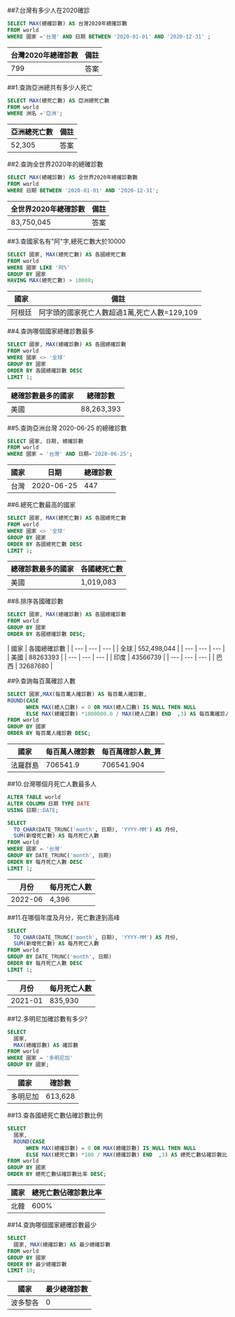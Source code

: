 ##7.台灣有多少人在2020確診

```sql
SELECT MAX(總確診數) AS 台灣2020年總確診數
FROM world
WHERE 國家 ='台灣' AND 日期 BETWEEN '2020-01-01' AND '2020-12-31' ;
```
| 台灣2020年總確診數 | 備註 |
| --- | --- |
| 799 |答案 |

##1.查詢亞洲總共有多少人死亡
```sql
SELECT MAX(總死亡數) AS 亞洲總死亡數
FROM world
WHERE 洲名 ='亞洲';
```
| 亞洲總死亡數 | 備註 |
| --- | --- |
| 52,305 |答案 |

##2.查詢全世界2020年的總確診數
```sql
SELECT MAX(總確診數) AS 全世界2020年總確診數數
FROM world
WHERE 日期 BETWEEN '2020-01-01' AND '2020-12-31';
```
| 全世界2020年總確診數 | 備註 |
| --- | --- |
| 83,750,045 |答案 |

##3.查國家名有"阿"字,總死亡數大於10000

```sql
SELECT 國家, MAX(總死亡數) AS 各國總死亡數
FROM world
WHERE 國家 LIKE '阿%'
GROUP BY 國家
HAVING MAX(總死亡數) > 10000;
```

| 國家 | 備註 |
| --- | --- |
| 阿根廷 | 阿字頭的國家死亡人數超過1萬,死亡人數=129,109 |

##4.查詢哪個國家總確診數最多

```sql
SELECT 國家, MAX(總確診數) AS 各國總確診數
FROM world
WHERE 國家 <> '全球'
GROUP BY 國家
ORDER BY 各國總確診數 DESC
LIMIT 1;
```
| 總確診數最多的國家 | 總確診數 |
| --- | --- |
| 美國 | 88,263,393 |

##5.查詢亞洲台灣 2020-06-25 的總確診數

```sql
SELECT 國家, 日期, 總確診數
FROM world
WHERE 國家 = '台灣' AND 日期='2020-06-25';
```

| 國家 |日期 | 總確診數 |
| --- | --- | --- |
| 台灣 | 2020-06-25 | 447 |

##6.總死亡數最高的國家
```sql
SELECT 國家, MAX(總死亡數) AS 各國總死亡數
FROM world
WHERE 國家 <> '全球'
GROUP BY 國家
ORDER BY 各國總死亡數 DESC
LIMIT 1;
```
| 總確診數最多的國家 | 各國總死亡數 |
| --- | --- |
| 美國 | 1,019,083 |

##8.排序各國確診數

```sql
SELECT 國家, MAX(總確診數) AS 各國總確診數
FROM world
GROUP BY 國家
ORDER BY 各國總確診數 DESC;
```
| 國家 | 各國總確診數 |
| --- | --- | --- |
| 全球 |  552,498,044 |
| --- | --- | --- |
| 美國 |  88263393 |
| --- | --- | --- |
| 印度 |  43566739 |
| --- | --- | --- |
| 巴西 |  32687680 |

##9.查詢每百萬確診人數

```sql
SELECT 國家,MAX(每百萬人確診數) AS 每百萬人確診數,
ROUND(CASE 
      WHEN MAX(總人口數) = 0 OR MAX(總人口數) IS NULL THEN NULL
      ELSE MAX(總確診數) *1000000.0 / MAX(總人口數) END  ,3) AS 每百萬確診人數_算
FROM world
GROUP BY 國家
ORDER BY 每百萬人確診數 DESC;
```

| 國家 |每百萬人確診數 | 每百萬確診人數_算 |
| --- | --- | --- |
| 法羅群島 | 706541.9 | 706541.904 |

##10.台灣哪個月死亡人數最多人

```sql
ALTER TABLE world
ALTER COLUMN 日期 TYPE DATE
USING 日期::DATE;

SELECT 
  TO_CHAR(DATE_TRUNC('month', 日期), 'YYYY-MM') AS 月份,
  SUM(新增死亡數) AS 每月死亡人數
FROM world
WHERE 國家 = '台灣'
GROUP BY DATE_TRUNC('month', 日期)
ORDER BY 每月死亡人數 DESC
LIMIT 1;
```
| 月份 |每月死亡人數 | 
| --- | --- |
| 2022-06 | 4,396 | 

##11.在哪個年度及月分，死亡數達到高峰

```sql
SELECT 
  TO_CHAR(DATE_TRUNC('month', 日期), 'YYYY-MM') AS 月份,
  SUM(新增死亡數) AS 每月死亡人數
FROM world
GROUP BY DATE_TRUNC('month', 日期)
ORDER BY 每月死亡人數 DESC
LIMIT 1;
```
| 月份 |每月死亡人數 | 
| --- | --- |
| 2021-01 | 835,930 | 

##12.多明尼加確診數有多少?

```sql
SELECT 
  國家,
  MAX(總確診數) AS 確診數
FROM world
WHERE 國家 = '多明尼加'
GROUP BY 國家;
```
| 國家 |確診數 | 
| --- | --- |
| 多明尼加 | 613,628 | 

##13.查各國總死亡數佔確診數比例

```sql
SELECT 
  國家,
  ROUND(CASE 
      WHEN MAX(總確診數) = 0 OR MAX(總確診數) IS NULL THEN NULL
      ELSE MAX(總死亡數) *100 / MAX(總確診數) END  ,3) AS 總死亡數佔確診數比率
FROM world
GROUP BY 國家
ORDER BY 總死亡數佔確診數比率 DESC;
```
| 國家 |總死亡數佔確診數比率 | 
| --- | --- |
| 北韓 | 600% | 

##14.查詢哪個國家總確診數最少

```sql
SELECT 
  國家, MAX(總確診數) AS 最少總確診數
FROM world
GROUP BY 國家
ORDER BY 最少總確診數
LIMIT 10;
 ```
| 國家 |最少總確診數 | 
| --- | --- |
| 波多黎各 | 0 | 
